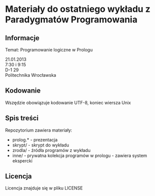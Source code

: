 Materiały do ostatniego wykładu z Paradygmatów Programowania
============================================================

Informacje
----------
Temat: Programowanie logiczne w Prologu

21.01.2013  
7:30 i 9:15  
D-1 29  
Politechnika Wrocławska

Kodowanie
---------
Wszędzie obowiązuje kodowanie UTF-8, koniec wiersza Unix

Spis treści
-----------
Repozytorium zawiera materiały:
 * prolog.* - prezentacja
 * skrypt/  - skrypt do wykładu
 * zrodla/  - źródła programów z wykładu
 * inne/    - prywatna kolekcja programów w prologu - zawiera system ekspercki

Licencja
--------
Licencja znajduje się w pliku LICENSE
